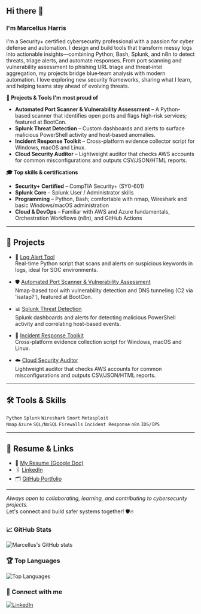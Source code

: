 ## Hi there 👋

### I'm Marcellus Harris

I'm a Security+ certified cybersecurity professional with a passion for cyber defense and automation. I design and build tools that transform messy logs into actionable insights—combining Python, Bash, Splunk, and n8n to detect threats, triage alerts, and automate responses. From port scanning and vulnerability assessment to phishing URL triage and threat‑intel aggregation, my projects bridge blue‑team analysis with modern automation. I love exploring new security frameworks, sharing what I learn, and helping teams stay ahead of evolving threats.

**🌟 Projects & Tools I'm most proud of**

- **Automated Port Scanner & Vulnerability Assessment** – A Python-based scanner that identifies open ports and flags high-risk services; featured at BootCon.
- **Splunk Threat Detection** – Custom dashboards and alerts to surface malicious PowerShell activity and host-based anomalies.
- **Incident Response Toolkit** – Cross-platform evidence collector script for Windows, macOS and Linux.
- **Cloud Security Auditor** – Lightweight auditor that checks AWS accounts for common misconfigurations and outputs CSV/JSON/HTML reports.

**🎓 Top skills & certifications**

- **Security+ Certified** – CompTIA Security+ (SY0-601)
- **Splunk Core** – Splunk User / Administrator skills
- **Programming** – Python, Bash; comfortable with nmap, Wireshark and basic Windows/macOS administration
- **Cloud & DevOps** – Familiar with AWS and Azure fundamentals, Orchestration Workflows (n8n), and GitHub Actions

---

## 🚀 Projects

- 🔎 [Log Alert Tool](https://github.com/MarcellusHarris/log-alert-tool)  
  Real-time Python script that scans and alerts on suspicious keywords in logs, ideal for SOC environments.

- 🛡️ [Automated Port Scanner & Vulnerability Assessment](https://github.com/MarcellusHarris/automated-port-scanner)  
  Nmap-based tool with vulnerability detection and DNS tunneling (C2 via 'isatap?'), featured at BootCon.

- 📊 [Splunk Threat Detection](https://github.com/MarcellusHarris/splunk-threat-detection)  
  Splunk dashboards and alerts for detecting malicious PowerShell activity and correlating host-based events.

- 🧠 [Incident Response Toolkit](https://github.com/MarcellusHarris/incident-response-toolkit)  
  Cross-platform evidence collection script for Windows, macOS and Linux.

- ☁️ [Cloud Security Auditor](https://github.com/MarcellusHarris/cloud-security-auditor)  
  Lightweight auditor that checks AWS accounts for common misconfigurations and outputs CSV/JSON/HTML reports.

---

## 🛠 Tools & Skills

`Python` `Splunk` `Wireshark` `Snort` `Metasploit`  
`Nmap` `Azure` `SQL/NoSQL` `Firewalls` `Incident Response` `n8n` `IDS/IPS`

---

## 📄 Resume & Links

- 📄 [My Resume (Google Doc)](https://tinyurl.com/3s3ktx29)
- 🖇 [LinkedIn](https://www.linkedin.com/in/marcellus-harris/)
- 🗂 [GitHub Portfolio](https://github.com/MarcellusHarris)

---

*Always open to collaborating, learning, and contributing to cybersecurity projects.*  
Let's connect and build safer systems together! 🛡️🔥

### 📈 GitHub Stats

![Marcellus's GitHub stats](https://github-readme-stats.vercel.app/api?username=MarcellusHarris&show_icons=true&hide=stars,issues&theme=default)

### 🏆 Top Languages

![Top Languages](https://github-readme-stats.vercel.app/api/top-langs/?username=MarcellusHarris&layout=compact&theme=default)

### 🤝 Connect with me

[![LinkedIn](https://img.shields.io/badge/-LinkedIn-blue?style=flat&logo=Linkedin&logoColor=white)](https://www.linkedin.com/in/marcellus-harris1)
